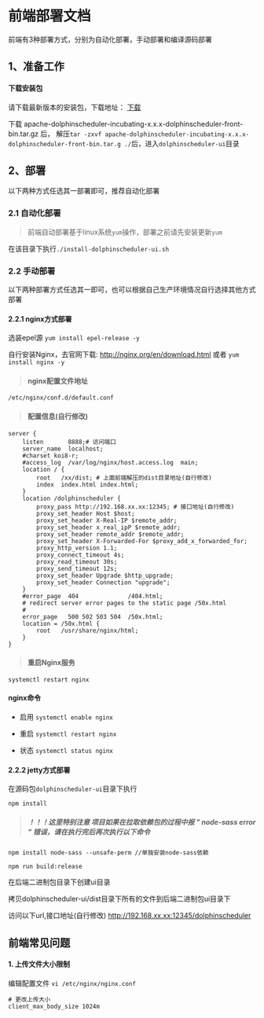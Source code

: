 # 前端部署文档

前端有3种部署方式，分别为自动化部署，手动部署和编译源码部署

## 1、准备工作
#### 下载安装包

请下载最新版本的安装包，下载地址： [下载](/zh-cn/download/download.html)

下载 apache-dolphinscheduler-incubating-x.x.x-dolphinscheduler-front-bin.tar.gz 后，
解压`tar -zxvf apache-dolphinscheduler-incubating-x.x.x-dolphinscheduler-front-bin.tar.g ./`后，进入`dolphinscheduler-ui`目录




## 2、部署
以下两种方式任选其一部署即可，推荐自动化部署
### 2.1 自动化部署

>前端自动部署基于linux系统`yum`操作，部署之前请先安装更新`yum`

在该目录下执行`./install-dolphinscheduler-ui.sh`


### 2.2 手动部署
以下两种部署方式任选其一即可，也可以根据自己生产环境情况自行选择其他方式部署

#### 2.2.1 nginx方式部署
选装epel源 `yum install epel-release -y`

自行安装Nginx，去官网下载: http://nginx.org/en/download.html  或者 `yum install nginx -y` 


> ####  nginx配置文件地址
```
/etc/nginx/conf.d/default.conf
```
> ####  配置信息(自行修改)
```
server {
    listen       8888;# 访问端口
    server_name  localhost;
    #charset koi8-r;
    #access_log  /var/log/nginx/host.access.log  main;
    location / {
        root   /xx/dist; # 上面前端解压的dist目录地址(自行修改)
        index  index.html index.html;
    }
    location /dolphinscheduler {
        proxy_pass http://192.168.xx.xx:12345; # 接口地址(自行修改)
        proxy_set_header Host $host;
        proxy_set_header X-Real-IP $remote_addr;
        proxy_set_header x_real_ipP $remote_addr;
        proxy_set_header remote_addr $remote_addr;
        proxy_set_header X-Forwarded-For $proxy_add_x_forwarded_for;
        proxy_http_version 1.1;
        proxy_connect_timeout 4s;
        proxy_read_timeout 30s;
        proxy_send_timeout 12s;
        proxy_set_header Upgrade $http_upgrade;
        proxy_set_header Connection "upgrade";
    }
    #error_page  404              /404.html;
    # redirect server error pages to the static page /50x.html
    #
    error_page   500 502 503 504  /50x.html;
    location = /50x.html {
        root   /usr/share/nginx/html;
    }
}
```
> ####  重启Nginx服务
```
systemctl restart nginx
```

#### nginx命令

- 启用 `systemctl enable nginx`

- 重启 `systemctl restart nginx`

- 状态 `systemctl status nginx`

#### 2.2.2 jetty方式部署
在源码包`dolphinscheduler-ui`目录下执行

```
npm install
```

> #####  ！！！这里特别注意 项目如果在拉取依赖包的过程中报 " node-sass error " 错误，请在执行完后再次执行以下命令
```
npm install node-sass --unsafe-perm //单独安装node-sass依赖
```

```
npm run build:release
```

在后端二进制包目录下创建ui目录

拷贝dolphinscheduler-ui/dist目录下所有的文件到后端二进制包ui目录下

访问以下url,接口地址(自行修改)
http://192.168.xx.xx:12345/dolphinscheduler



## 前端常见问题
####  1. 上传文件大小限制
编辑配置文件 `vi /etc/nginx/nginx.conf`
```
# 更改上传大小
client_max_body_size 1024m
```

